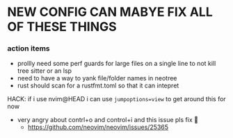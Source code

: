 # NEW CONFIG CAN MABYE FIX ALL OF THESE THINGS

### action items

- prollly need some perf guards for large files on a single line to not kill tree sitter or an lsp
- need to have a way to yank file/folder names in neotree
- rust should scan for a rustfmt.toml so that it can intepret

HACK: if i use nvim@HEAD i can use `jumpoptions=view` to get around this for now
- very angry about contrl+o and control+i and this issue pls fix 🙏
    - https://github.com/neovim/neovim/issues/25365
